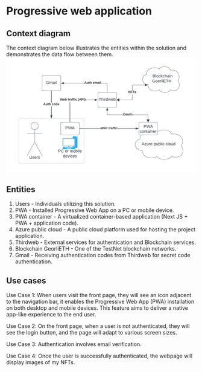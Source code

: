 # Progressive web application

## Context diagram
The context diagram below illustrates the entities within the solution and demonstrates the data flow between them.
![alt text](./public/documents/context.png "Context diagram")

## Entities
1. Users - Individuals utilizing this solution.
2. PWA - Installed Progressive Web App on a PC or mobile device.
3. PWA container - A virtualized container-based application (Next JS + PWA + application code).
4. Azure public cloud - A public cloud platform used for hosting the project application.
5. Thirdweb - External services for authentication and Blockchain services.
6. Blockchain GeorliETH - One of the TestNet blockchain networks.
7. Gmail - Receiving authentication codes from Thirdweb for secret code authentication.

## Use cases
Use Case 1: When users visit the front page, they will see an icon adjacent to the navigation bar, it enables the Progressive Web App (PWA) installation on both desktop and mobile devices. This feature aims to deliver a native app-like experience to the end user.
 
Use Case 2: On the front page, when a user is not authenticated, they will see the login button, and the page will adapt to various screen sizes.
 
Use Case 3: Authentication involves email verification.

Use Case 4: Once the user is successfully authenticated, the webpage will display images of my NFTs.
